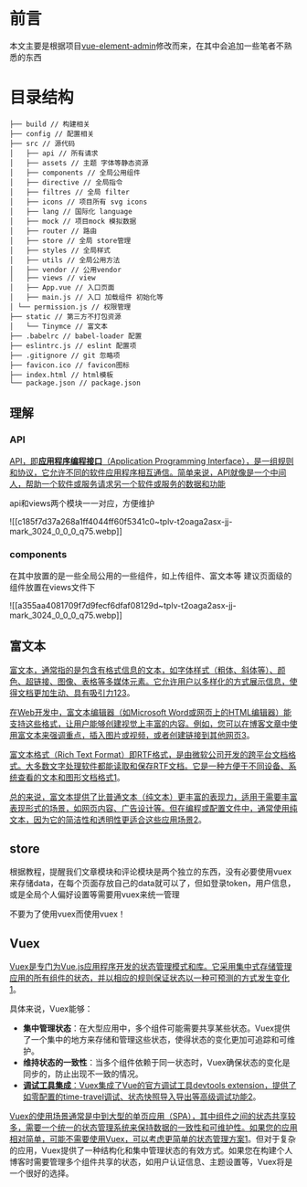 # 前言

本文主要是根据项目[vue-element-admin](https://github.com/PanJiaChen/vue-element-admin/tree/master)修改而来，在其中会追加一些笔者不熟悉的东西

# 目录结构

```
├── build // 构建相关   
├── config // 配置相关 
├── src // 源代码 
│   ├── api // 所有请求 
│   ├── assets // 主题 字体等静态资源 
│   ├── components // 全局公用组件 
│   ├── directive // 全局指令 
│   ├── filtres // 全局 filter 
│   ├── icons // 项目所有 svg icons 
│   ├── lang // 国际化 language 
│   ├── mock // 项目mock 模拟数据 
│   ├── router // 路由 
│   ├── store // 全局 store管理 
│   ├── styles // 全局样式 
│   ├── utils // 全局公用方法 
│   ├── vendor // 公用vendor 
│   ├── views // view 
│   ├── App.vue // 入口页面 
│   ├── main.js // 入口 加载组件 初始化等 
│ └── permission.js // 权限管理 
├── static // 第三方不打包资源 
│   └── Tinymce // 富文本 
├── .babelrc // babel-loader 配置 
├── eslintrc.js // eslint 配置项 
├── .gitignore // git 忽略项 
├── favicon.ico // favicon图标 
├── index.html // html模板 
└── package.json // package.json
```

## 理解
### API
[API，即**应用程序编程接口**（Application Programming Interface），是一组规则和协议，它允许不同的软件应用程序相互通信。简单来说，API就像是一个中间人，帮助一个软件或服务请求另一个软件或服务的数据和功能](https://blog.csdn.net/lph188/article/details/87979601)

api和views两个模块一一对应，方便维护

![[c185f7d37a268a1ff4044ff60f5341c0~tplv-t2oaga2asx-jj-mark_3024_0_0_0_q75.webp]]

### components

在其中放置的是一些全局公用的一些组件，如上传组件、富文本等
建议页面级的组件放置在views文件下

![[a355aa4081709f7d9fecf6dfaf08129d~tplv-t2oaga2asx-jj-mark_3024_0_0_0_q75.webp]]

## 富文本

[富文本，通常指的是包含有格式信息的文本，如字体样式（粗体、斜体等）、颜色、超链接、图像、表格等多媒体元素。它允许用户以多样化的方式展示信息，使得文档更加生动、具有吸引力](https://baike.baidu.com/item/%E5%AF%8C%E6%96%87%E6%9C%AC%E6%A0%BC%E5%BC%8F/1017816)[1](https://baike.baidu.com/item/%E5%AF%8C%E6%96%87%E6%9C%AC%E6%A0%BC%E5%BC%8F/1017816)[2](https://blog.csdn.net/qq_14829643/article/details/135832103)[3](https://docs.pingcode.com/ask/296638.html)。

[在Web开发中，富文本编辑器（如Microsoft Word或网页上的HTML编辑器）能支持这些格式，让用户能够创建视觉上丰富的内容。例如，您可以在博客文章中使用富文本来强调重点，插入图片或视频，或者创建链接到其他网页](https://docs.pingcode.com/ask/296638.html)[3](https://docs.pingcode.com/ask/296638.html)。

[富文本格式（Rich Text Format）即RTF格式，是由微软公司开发的跨平台文档格式。大多数文字处理软件都能读取和保存RTF文档。它是一种方便于不同设备、系统查看的文本和图形文档格式](https://baike.baidu.com/item/%E5%AF%8C%E6%96%87%E6%9C%AC%E6%A0%BC%E5%BC%8F/1017816)[1](https://baike.baidu.com/item/%E5%AF%8C%E6%96%87%E6%9C%AC%E6%A0%BC%E5%BC%8F/1017816)。

[总的来说，富文本提供了比普通文本（纯文本）更丰富的表现力，适用于需要丰富表现形式的场景，如网页内容、广告设计等。但在编程或配置文件中，通常使用纯文本，因为它的简洁性和透明性更适合这些应用场景](https://blog.csdn.net/qq_14829643/article/details/135832103)[2](https://blog.csdn.net/qq_14829643/article/details/135832103)。

## store

根据教程，提醒我们文章模块和评论模块是两个独立的东西，没有必要使用vuex来存储data，在每个页面存放自己的data就可以了，但如登录token，用户信息，或是全局个人偏好设置等需要用vuex来统一管理

不要为了使用vuex而使用vuex！

## Vuex

[Vuex是专门为Vue.js应用程序开发的状态管理模式和库。它采用集中式存储管理应用的所有组件的状态，并以相应的规则保证状态以一种可预测的方式发生变化](https://vuex.vuejs.org/zh/)[1](https://vuex.vuejs.org/zh/)。

具体来说，Vuex能够：

- **集中管理状态**：在大型应用中，多个组件可能需要共享某些状态。Vuex提供了一个集中的地方来存储和管理这些状态，使得状态的变化更加可追踪和可维护。
- **维持状态的一致性**：当多个组件依赖于同一状态时，Vuex确保状态的变化是同步的，防止出现不一致的情况。
- [**调试工具集成**：Vuex集成了Vue的官方调试工具devtools extension，提供了如零配置的time-travel调试、状态快照导入导出等高级调试功能](https://vuex.vuejs.org/zh/)[2](https://bing.com/search?q=Vuex+%E8%83%BD%E5%81%9A%E4%BB%80%E4%B9%88)。

[Vuex的使用场景通常是中到大型的单页应用（SPA），其中组件之间的状态共享较多，需要一个统一的状态管理系统来保持数据的一致性和可维护性。如果您的应用相对简单，可能不需要使用Vuex，可以考虑更简单的状态管理方案](https://vuex.vuejs.org/zh/)[1](https://vuex.vuejs.org/zh/)。但对于复杂的应用，Vuex提供了一种结构化和集中管理状态的有效方式。如果您在构建个人博客时需要管理多个组件共享的状态，如用户认证信息、主题设置等，Vuex将是一个很好的选择。